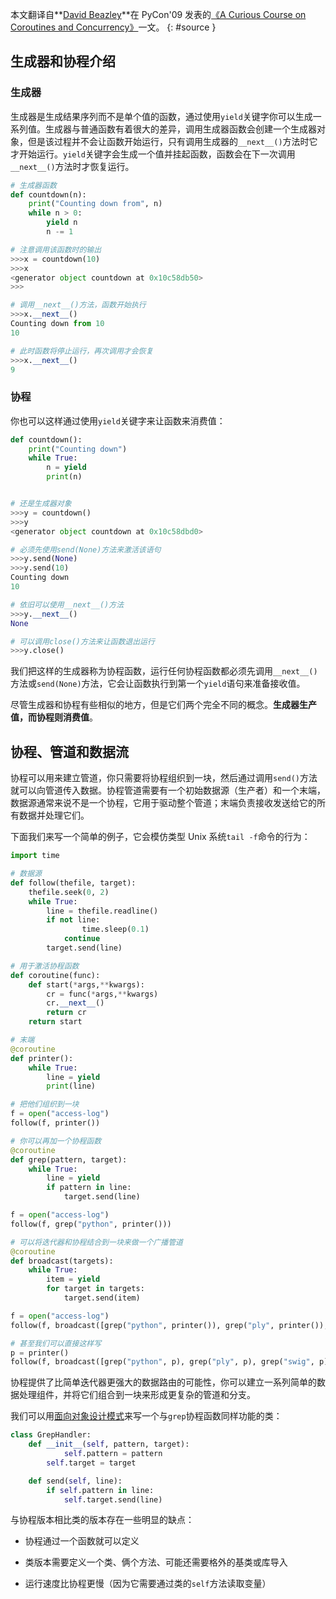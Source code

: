 本文翻译自**[David Beazley](https://dabeaz.com/about.html)**在 PyCon'09 发表的[《A Curious Course on Coroutines and Concurrency》](https://dabeaz.com/coroutines/index.html)一文。
{: #source }

## 生成器和协程介绍

### 生成器

生成器是生成结果序列而不是单个值的函数，通过使用`yield`关键字你可以生成一系列值。生成器与普通函数有着很大的差异，调用生成器函数会创建一个生成器对象，但是该过程并不会让函数开始运行，只有调用生成器的`__next__()`方法时它才开始运行。`yield`关键字会生成一个值并挂起函数，函数会在下一次调用`__next__()`方法时才恢复运行。

```python
# 生成器函数
def countdown(n):
    print("Counting down from", n)
    while n > 0:
        yield n
        n -= 1

# 注意调用该函数时的输出
>>>x = countdown(10)
>>>x
<generator object countdown at 0x10c58db50>
>>>

# 调用__next__()方法，函数开始执行
>>>x.__next__()
Counting down from 10
10

# 此时函数将停止运行，再次调用才会恢复
>>>x.__next__()
9
```

### 协程

你也可以这样通过使用`yield`关键字来让函数来消费值：

```python
def countdown():
    print("Counting down")
    while True:
        n = yield
        print(n)


# 还是生成器对象
>>>y = countdown()
>>>y
<generator object countdown at 0x10c58dbd0>

# 必须先使用send(None)方法来激活该语句
>>>y.send(None)
>>>y.send(10)
Counting down
10

# 依旧可以使用__next__()方法
>>>y.__next__()
None

# 可以调用close()方法来让函数退出运行
>>>y.close()
```

我们把这样的生成器称为协程函数，运行任何协程函数都必须先调用`__next__()`方法或`send(None)`方法，它会让函数执行到第一个`yield`语句来准备接收值。

尽管生成器和协程有些相似的地方，但是它们两个完全不同的概念。**生成器生产值，而协程则消费值**。

## 协程、管道和数据流

协程可以用来建立管道，你只需要将协程组织到一块，然后通过调用`send()`方法就可以向管道传入数据。协程管道需要有一个初始数据源（生产者）和一个末端，数据源通常来说不是一个协程，它用于驱动整个管道；末端负责接收发送给它的所有数据并处理它们。

下面我们来写一个简单的例子，它会模仿类型 Unix 系统`tail -f`命令的行为：

```python
import time

# 数据源
def follow(thefile, target):
    thefile.seek(0, 2)
    while True:
      	line = thefile.readline()
       	if not line:
        		time.sleep(0.1)
            continue
        target.send(line)

# 用于激活协程函数
def coroutine(func):
    def start(*args,**kwargs):
        cr = func(*args,**kwargs)
        cr.__next__()
        return cr
   	return start

# 末端
@coroutine
def printer():
    while True:
      	line = yield
        print(line)

# 把他们组织到一块
f = open("access-log")
follow(f, printer())

# 你可以再加一个协程函数
@coroutine
def grep(pattern, target):
    while True:
      	line = yield
        if pattern in line:
          	target.send(line)

f = open("access-log")
follow(f, grep("python", printer()))

# 可以将迭代器和协程结合到一块来做一个广播管道
@coroutine
def broadcast(targets):
    while True:
      	item = yield
        for target in targets:
          	target.send(item)

f = open("access-log")
follow(f, broadcast([grep("python", printer()), grep("ply", printer()), grep("swig", printer())]))

# 甚至我们可以直接这样写
p = printer()
follow(f, broadcast([grep("python", p), grep("ply", p), grep("swig", p)]))
```

协程提供了比简单迭代器更强大的数据路由的可能性，你可以建立一系列简单的数据处理组件，并将它们组合到一块来形成更复杂的管道和分支。

我们可以用[面向对象设计模式](https://en.wikipedia.org/wiki/Design_Patterns)来写一个与`grep`协程函数同样功能的类：

```python
class GrepHandler:
    def __init__(self, pattern, target):
    		self.pattern = pattern
        self.target = target

    def send(self, line):
      	if self.pattern in line:
          	self.target.send(line)
```

与协程版本相比类的版本存在一些明显的缺点：

-   协程通过一个函数就可以定义

-   类版本需要定义一个类、俩个方法、可能还需要格外的基类或库导入

-   运行速度比协程更慢（因为它需要通过类的`self`方法读取变量）
